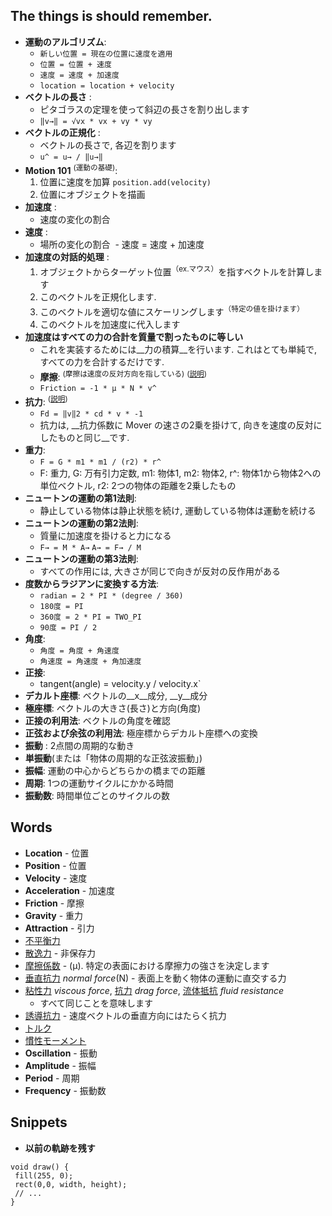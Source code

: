 ## The things is should remember.

- __運動のアルゴリズム__:
  - `新しい位置 = 現在の位置に速度を適用`
  - `位置 = 位置 + 速度`
  - `速度 = 速度 + 加速度`
  - `location = location + velocity`
- __ベクトルの長さ__ :
  - ピタゴラスの定理を使って斜辺の長さを割り出します
  - `‖v→‖ = √vx * vx + vy * vy`
- __ベクトルの正規化__ :
  - ベクトルの長さで, 各辺を割ります
  - `u^ = u→ / ‖u→‖`
- __Motion 101__ <sup>(運動の基礎)</sup>:
  1. 位置に速度を加算 `position.add(velocity)`
  1. 位置にオブジェクトを描画
- __加速度__ :
  - 速度の変化の割合
- __速度__ :
  - 場所の変化の割合
  - 速度 = 速度 + 加速度
- __加速度の対話的処理__ :
  1. オブジェクトからターゲット位置<sup>（ex.マウス）</sup>を指すベクトルを計算します
  1. このベクトルを正規化します.
  1. このベクトルを適切な値にスケーリングします<sup>（特定の値を掛けます）<sup>
  1. このベクトルを加速度に代入します
- __加速度はすべての力の合計を質量で割ったものに等しい__
  - これを実装するためには__力の積算__を行います. これはとても単純で, すべての力を合計するだけです.
  - __摩擦__: <sup>(摩擦は速度の反対方向を指している)</sup> <sup>([説明](https://github.com/stage-clear/Learning-processing/blob/master/Books/978-4-86246-245-9/02/README.md#section-2_7))</sup>
  - `Friction = -1 * μ * N * v^`
- __抗力__: <sup>([説明](https://github.com/stage-clear/Learning-processing/blob/master/Books/978-4-86246-245-9/02/README.md#section-2_8))</sup>
  - `Fd = ‖v‖2 * cd * v * -1`
  - 抗力は, __抗力係数に Mover の速さの2乗を掛けて, 向きを速度の反対にしたものと同じ__です.
- __重力__:
  - `F = G * m1 * m1 / (r2) * r^`
  - F: 重力, G: 万有引力定数, m1: 物体1, m2: 物体2, r^: 物体1から物体2への単位ベクトル, r2: 2つの物体の距離を2乗したもの
- __ニュートンの運動の第1法則__:
  - 静止している物体は静止状態を続け, 運動している物体は運動を続ける
- __ニュートンの運動の第2法則__:
  - 質量に加速度を掛けると力になる
  - `F→ = M * A→` `A→ = F→ / M`
- __ニュートンの運動の第3法則__:
  - すべての作用には, 大きさが同じで向きが反対の反作用がある
- __度数からラジアンに変換する方法__:
  - `radian = 2 * PI * (degree / 360)`
  - `180度 = PI`
  - `360度 = 2 * PI = TWO_PI`
  - `90度 = PI / 2`
- __角度__:
  - `角度 = 角度 + 角速度`
  - `角速度 = 角速度 + 角加速度`
- __正接__:
  - tangent(angle) = velocity.y / velocity.x`
- __デカルト座標__: ベクトルの__x__成分, __y__成分
- __極座標__: ベクトルの大きさ(長さ)と方向(角度)
- __正接の利用法__: ベクトルの角度を確認
- __正弦および余弦の利用法__: 極座標からデカルト座標への変換
- __振動__ : 2点間の周期的な動き
- __単振動__(または「物体の周期的な正弦波振動」)
- __振幅__: 運動の中心からどちらかの橋までの距離
- __周期__: 1つの運動サイクルにかかる時間
- __振動数__: 時間単位ごとのサイクルの数

## Words
- __Location__ - 位置
- __Position__ - 位置
- __Velocity__ - 速度
- __Acceleration__ - 加速度
- __Friction__ - 摩擦
- __Gravity__ - 重力
- __Attraction__ - 引力
- [不平衡力](https://kotobank.jp/word/%E4%B8%8D%E5%B9%B3%E8%A1%A1-776350)
- [散逸力](https://ja.wikipedia.org/wiki/%E6%95%A3%E9%80%B8) - 非保存力
- [摩擦係数](https://ja.wikipedia.org/wiki/%E6%91%A9%E6%93%A6%E5%8A%9B) - (μ). 特定の表面における摩擦力の強さを決定します
- [垂直抗力](https://ja.wikipedia.org/wiki/%E5%9E%82%E7%9B%B4%E6%8A%97%E5%8A%9B) _normal force_(N) - 表面上を動く物体の運動に直交する力
- [粘性力](https://ja.wikipedia.org/wiki/%E7%B2%98%E5%BA%A6) _viscous force_, [抗力](https://ja.wikipedia.org/wiki/%E6%8A%97%E5%8A%9B) _drag force_, [流体抵抗]() _fluid resistance_
  - すべて同じことを意味します
- [誘導抗力](https://ja.wikipedia.org/wiki/%E7%BF%BC%E5%B9%85%E8%8D%B7%E9%87%8D) - 速度ベクトルの垂直方向にはたらく抗力
- [トルク](https://ja.wikipedia.org/wiki/%E3%83%88%E3%83%AB%E3%82%AF)
- [慣性モーメント](https://ja.wikipedia.org/wiki/%E6%85%A3%E6%80%A7%E3%83%A2%E3%83%BC%E3%83%A1%E3%83%B3%E3%83%88)
- __Oscillation__ - 振動
- __Amplitude__ - 振幅
- __Period__ - 周期
- __Frequency__ - 振動数

## Snippets

- __以前の軌跡を残す__
```processing
void draw() {
 fill(255, 0);
 rect(0,0, width, height);
 // ...
}
```
